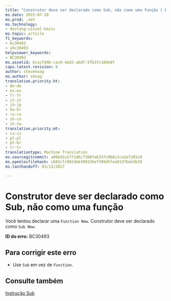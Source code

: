 ```yaml
---
title: "Construtor deve ser declarado como Sub, não como uma função | Documentos do Microsoft"
ms.date: 2015-07-20
ms.prod: .net
ms.technology:
- devlang-visual-basic
ms.topic: article
f1_keywords:
- bc30493
- vbc30493
helpviewer_keywords:
- BC30493
ms.assetid: bcacfd4b-cac0-4ad3-a6df-5fb37c189e8f
caps.latest.revision: 8
author: stevehoag
ms.author: shoag
translation.priority.ht:
- de-de
- es-es
- fr-fr
- it-it
- ja-jp
- ko-kr
- ru-ru
- zh-cn
- zh-tw
translation.priority.mt:
- cs-cz
- pl-pl
- pt-br
- tr-tr
translationtype: Machine Translation
ms.sourcegitcommit: a06bd2a17f1d6c7308fa6337c866c1ca2e7281c0
ms.openlocfilehash: c683cfc902deb309326ef399d5fea0137bde5b3d
ms.lasthandoff: 03/13/2017

---
```

# <a name="constructor-must-be-declared-as-a-sub-not-as-a-function"></a>Construtor deve ser declarado como Sub, não como uma função
Você tentou declarar uma `Function New`. Construtor deve ser declarado como `Sub New`.  
  
 **ID do erro:** BC30493  
  
## <a name="to-correct-this-error"></a>Para corrigir este erro  
  
-   Use `Sub` em vez de `Function`.  
  
## <a name="see-also"></a>Consulte também  
 [Instrução Sub](../../visual-basic/language-reference/statements/sub-statement.md)
